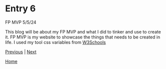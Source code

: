 # Entry 6
FP MVP 5/5/24

This blog will be about my FP MVP and what I did to tinker and use to create it. FP MVP is my website to showcase the things that needs to be created in life.
I used my tool css variables from [W3Schools](https://www.w3schools.com/)


[Previous](entry05.md) | [Next](entry07.md)

[Home](../README.md)
